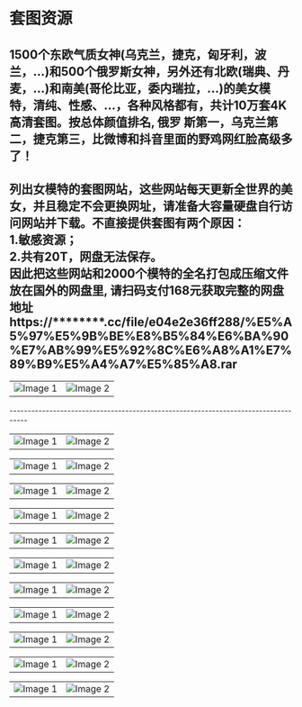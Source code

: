 # 套图资源
1500个东欧气质女神(乌克兰，捷克，匈牙利，波兰，...)和500个俄罗斯女神，另外还有北欧(瑞典、丹
麦，...)和南美(哥伦比亚，委内瑞拉，...)的美女模特，清纯、性感、...，各种风格都有，共计10万套4K高清套图。按总体颜值排名, 俄罗
斯第一，乌克兰第二，捷克第三，比微博和抖音里面的野鸡网红脸高级多了！<br>
-----------------------------------------------------------------------------------
列出女模特的套图网站，这些网站每天更新全世界的美女，并且稳定不会更换网址，请准备大容量硬盘自行访问网站并下载。不直接提供套图有两个原因：<br>
1.敏感资源； <br>
2.共有20T，网盘无法保存。<br>
因此把这些网站和2000个模特的全名打包成压缩文件放在国外的网盘里, 请扫码支付168元获取完整的网盘地址<br>
https://********.cc/file/e04e2e36ff288/%E5%A5%97%E5%9B%BE%E8%B5%84%E6%BA%90%E7%AB%99%E5%92%8C%E6%A8%A1%E7%89%B9%E5%A4%A7%E5%85%A8.rar<br>
-----------------------------------------------------------------------------------
<table>
  <tr>
    <td><img src="https://github.com/anny106/ighost/blob/main/ImagesFolder/%E5%BE%AE%E4%BF%A1%E4%BB%98%E6%AC%BE%E6%96%B9%E6%B3%951.jpg" alt="Image 1"></td>
    <td><img src="https://github.com/anny106/ighost/blob/main/ImagesFolder/%E5%BE%AE%E4%BF%A1%E4%BB%98%E6%AC%BE%E6%96%B9%E6%B3%952.jpg" alt="Image 2"></td>
  </tr>
</table>
-----------------------------------------------------------------------------------
<table>
  <tr>
    <td><img src="https://github.com/anny106/ighost/blob/main/ImagesFolder/1.jpg" alt="Image 1"></td>
    <td><img src="https://github.com/anny106/ighost/blob/main/ImagesFolder/15.jpg" alt="Image 2"></td>
  </tr>
</table>
<table>
  <tr>
    <td><img src="https://github.com/anny106/ighost/blob/main/ImagesFolder/3.jpg" alt="Image 1"></td>
    <td><img src="https://github.com/anny106/ighost/blob/main/ImagesFolder/4.jpg" alt="Image 2"></td>
  </tr>
</table>
<table>
  <tr>
    <td><img src="https://github.com/anny106/ighost/blob/main/ImagesFolder/13.jpg" alt="Image 1"></td>
    <td><img src="https://github.com/anny106/ighost/blob/main/ImagesFolder/14.jpg" alt="Image 2"></td>
  </tr>
</table>
<table>
  <tr>
    <td><img src="https://github.com/anny106/ighost/blob/main/ImagesFolder/12.jpg" alt="Image 1"></td>
    <td><img src="https://github.com/anny106/ighost/blob/main/ImagesFolder/7.jpg" alt="Image 2"></td>
  </tr>
</table>
<table>
  <tr>
    <td><img src="https://github.com/anny106/ighost/blob/main/ImagesFolder/17.jpg" alt="Image 1"></td>
    <td><img src="https://github.com/anny106/ighost/blob/main/ImagesFolder/19.jpg" alt="Image 2"></td>
  </tr>
</table>
<table>
  <tr>
    <td><img src="https://github.com/anny106/ighost/blob/main/ImagesFolder/20.jpg" alt="Image 1"></td>
    <td><img src="https://github.com/anny106/ighost/blob/main/ImagesFolder/21.jpg" alt="Image 2"></td>
  </tr>
</table>
<table>
  <tr>
    <td><img src="https://github.com/anny106/ighost/blob/main/ImagesFolder/22.jpg" alt="Image 1"></td>
    <td><img src="https://github.com/anny106/ighost/blob/main/ImagesFolder/23.jpg" alt="Image 2"></td>
  </tr>
</table>
<table>
  <tr>
    <td><img src="https://github.com/anny106/ighost/blob/main/ImagesFolder/24.jpg" alt="Image 1"></td>
    <td><img src="https://github.com/anny106/ighost/blob/main/ImagesFolder/25.jpg" alt="Image 2"></td>
  </tr>
</table>
<table>
  <tr>
    <td><img src="https://github.com/anny106/ighost/blob/main/ImagesFolder/26.jpg" alt="Image 1"></td>
    <td><img src="https://github.com/anny106/ighost/blob/main/ImagesFolder/27.jpg" alt="Image 2"></td>
  </tr>
</table>
<table>
  <tr>
    <td><img src="https://github.com/anny106/ighost/blob/main/ImagesFolder/17.jpg" alt="Image 1"></td>
    <td><img src="https://github.com/anny106/ighost/blob/main/ImagesFolder/19.jpg" alt="Image 2"></td>
  </tr>
</table>
<table>
  <tr>
    <td><img src="https://github.com/anny106/ighost/blob/main/ImagesFolder/28.jpg" alt="Image 1"></td>
    <td><img src="https://github.com/anny106/ighost/blob/main/ImagesFolder/29.jpg" alt="Image 2"></td>
  </tr>
</table>














